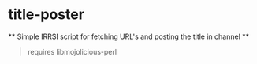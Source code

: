 # title-poster
** Simple IRRSI script for fetching URL's and posting the title in channel **
> requires libmojolicious-perl
